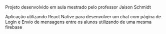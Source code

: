 Projeto desenvolvido em aula mestrado pelo professor Jaison Schmidt

Aplicação utilizando React Native para desenvolver um chat com página de Login e Envio de mensagens entre os alunos utilizando de uma mesma firebase
